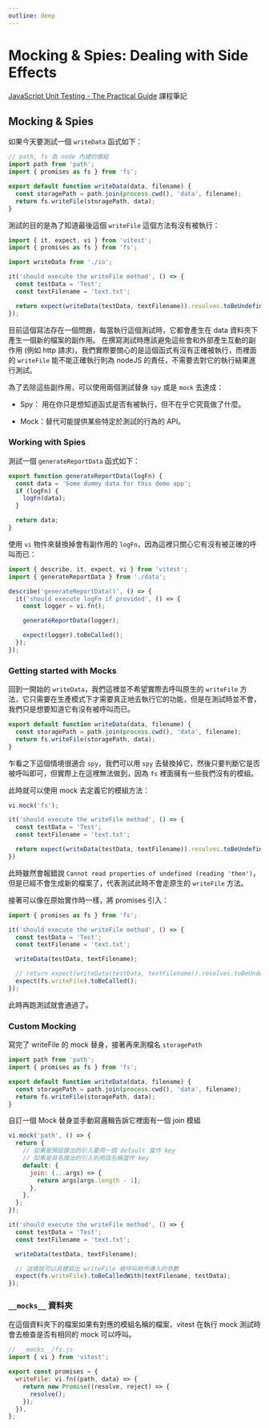 ```yaml
---
outline: deep
---
```


# Mocking & Spies: Dealing with Side Effects

[JavaScript Unit Testing - The Practical Guide](https://www.udemy.com/course/javascript-unit-testing-the-practical-guide/) 課程筆記

## Mocking & Spies

如果今天要測試一個 `writeData` 函式如下：

```js
// path, fs 為 node 內建的模組
import path from 'path';
import { promises as fs } from 'fs';

export default function writeData(data, filename) {
  const storagePath = path.join(process.cwd(), 'data', filename);
  return fs.writeFile(storagePath, data);
}
```

測試的目的是為了知道最後這個 `writeFile` 這個方法有沒有被執行：

```js
import { it, expect, vi } from 'vitest';
import { promises as fs } from 'fs';

import writeData from './io';

it('should execute the writeFile method', () => {
  const testData = 'Test';
  const textFilename = 'text.txt';

  return expect(writeData(testData, textFilename)).resolves.toBeUndefined();
});
```

目前這個寫法存在一個問題，每當執行這個測試時，它都會產生在 data 資料夾下產生一個新的檔案的副作用。
在撰寫測試時應該避免這些會和外部產生互動的副作用 (例如 http 請求)，我們實際要關心的是這個函式有沒有正確被執行，而裡面的 `writeFile` 能不能正確執行則為 nodeJS 的責任，不需要去對它的執行結果進行測試。

為了去除這些副作用，可以使用兩個測試替身 `spy` 或是 `mock` 去達成：

* Spy： 用在你只是想知道函式是否有被執行，但不在乎它究竟做了什麼。

* Mock：替代可能提供某些特定於測試的行為的 API。

### Working with Spies

測試一個 `generateReportData` 函式如下：

```js
export function generateReportData(logFn) {
  const data = 'Some dummy data for this demo app';
  if (logFn) {
    logFn(data);
  }

  return data;
}
```

使用 `vi` 物件來替換掉會有副作用的 `logFn`，因為這裡只關心它有沒有被正確的呼叫而已：

```js
import { describe, it, expect, vi } from 'vitest';
import { generateReportData } from './data';

describe('generateReportData()', () => {
  it('should execute logFn if provided', () => {
    const logger = vi.fn();

    generateReportData(logger);

    expect(logger).toBeCalled();
  });
});
```

### Getting started with Mocks

回到一開始的 `writeData`，我們這裡並不希望實際去呼叫原生的 `writeFile` 方法，它只需要在生產模式下才需要真正地去執行它的功能，但是在測試時並不會，我們只是想要知道它有沒有被呼叫而已。

```js
export default function writeData(data, filename) {
  const storagePath = path.join(process.cwd(), 'data', filename);
  return fs.writeFile(storagePath, data);
}
```

乍看之下這個情境很適合 `spy`，我們可以用 `spy` 去替換掉它，然後只要判斷它是否被呼叫即可，但實際上在這裡無法做到，因為 `fs` 裡面擁有一些我們沒有的模組。

此時就可以使用 mock 去定義它的模組方法：

```js
vi.mock('fs');

it('should execute the writeFile method', () => {
  const testData = 'Test';
  const textFilename = 'text.txt';

  return expect(writeData(testData, textFilename)).resolves.toBeUndefined();
})
```

此時雖然會報錯說 `Cannot read properties of undefined (reading 'then')`，但是已經不會生成新的檔案了，代表測試此時不會走原生的 `writeFile` 方法。

接著可以像在原始實作時一樣，將 promises 引入：

```js
import { promises as fs } from 'fs';

it('should execute the writeFile method', () => {
  const testData = 'Test';
  const textFilename = 'text.txt';

  writeData(testData, textFilename);

  // return expect(writeData(testData, textFilename)).resolves.toBeUndefined();
  expect(fs.writeFile).toBeCalled();
});
```

此時再跑測試就會通過了。


### Custom Mocking

寫完了 writeFile 的 mock 替身，接著再來測檔名 `storagePath`

```js
import path from 'path';
import { promises as fs } from 'fs';

export default function writeData(data, filename) {
  const storagePath = path.join(process.cwd(), 'data', filename);
  return fs.writeFile(storagePath, data);
}
```

自訂一個 Mock 替身並手動寫邏輯告訴它裡面有一個 join 模組

```js
vi.mock('path', () => {
  return {
    // 如果是預設匯出的引入要用一個 default 當作 key
    // 如果是具名匯出的引入則用該名稱當作 key
    default: {
      join: (...args) => {
        return args[args.length - 1];
      },
    },
  };
});

it('should execute the writeFile method', () => {
  const testData = 'Test';
  const textFilename = 'text.txt';

  writeData(testData, textFilename);

  // 這樣就可以具體寫出 writeFile 被呼叫時所傳入的參數
  expect(fs.writeFile).toBeCalledWith(textFilename, testData);
});
```

### `__mocks__` 資料夾

在這個資料夾下的檔案如果有對應的模組名稱的檔案，vitest 在執行 mock 測試時會去檢查是否有相同的 mock 可以呼叫。

```js
// __mocks__/fs.js
import { vi } from 'vitest';

export const promises = {
  writeFile: vi.fn((path, data) => {
    return new Promise((resolve, reject) => {
      resolve();
    });
  }),
};
```
